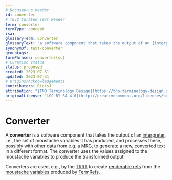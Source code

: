 ```yaml
---
# Docusaurus header
id: converter
# TEv2 Curated Text Header
term: converter
termType: concept
isa:
glossaryTerm: Converter
glossaryText: "a software component that takes the output of an [interpreter](@), i.e., the set of moustache variables it has produced, and processes these, possibly with other data from e.g. a [MRG](@), to generate a new, converted text in a different format. The converter uses the values assigned to the moustache variables to produce the transformed output."
synonymOf: text-converter
grouptags: 
formPhrases: converter{ss}
# Curation status
status: proposed
created: 2023-07-31
updated: 2023-07-31
# Origins/Acknowledgements
contributors: RieksJ
attribution: "[TNO Terminology Design](https://tno-terminology-design.github.io/tev2-specifications/docs)"
originalLicense: "[CC BY-SA 4.0](http://creativecommons.org/licenses/by-sa/4.0/?ref=chooser-v1)"
---
```


# Converter

A **converter** is a software component that takes the output of an [interpreter](@), i.e., the set of moustache variables it has produced, and processes these, possibly with other data from e.g. a [MRG](@), to generate a new, converted text in a different format. The converter uses the values assigned to the moustache variables to produce the transformed output.

Converters are used, e.g., by the [TRRT](@) to create [renderable refs](@) from the [moustache variables](@) produced by [TermRefs](@).